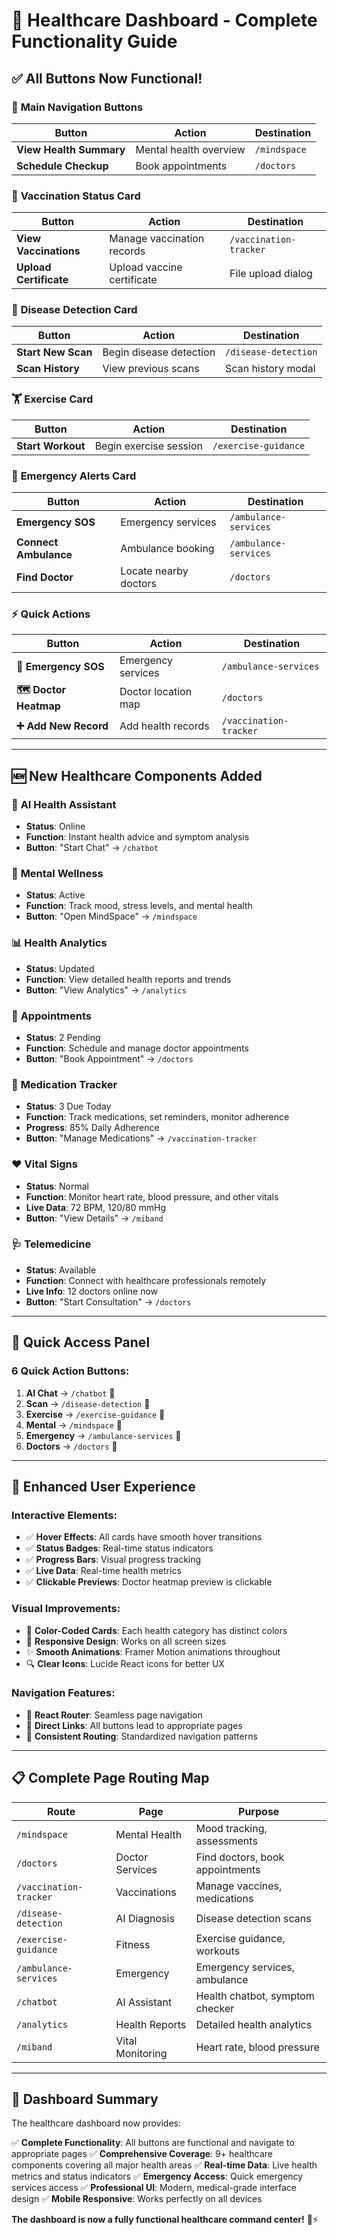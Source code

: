 # 🏥 Healthcare Dashboard - Complete Functionality Guide

## ✅ **All Buttons Now Functional!**

### 🎯 **Main Navigation Buttons**
| Button | Action | Destination |
|--------|--------|-------------|
| **View Health Summary** | Mental health overview | `/mindspace` |
| **Schedule Checkup** | Book appointments | `/doctors` |

### 💉 **Vaccination Status Card**
| Button | Action | Destination |
|--------|--------|-------------|
| **View Vaccinations** | Manage vaccination records | `/vaccination-tracker` |
| **Upload Certificate** | Upload vaccine certificate | File upload dialog |

### 🔬 **Disease Detection Card**
| Button | Action | Destination |
|--------|--------|-------------|
| **Start New Scan** | Begin disease detection | `/disease-detection` |
| **Scan History** | View previous scans | Scan history modal |

### 🏋️ **Exercise Card**
| Button | Action | Destination |
|--------|--------|-------------|
| **Start Workout** | Begin exercise session | `/exercise-guidance` |

### 🚨 **Emergency Alerts Card**
| Button | Action | Destination |
|--------|--------|-------------|
| **Emergency SOS** | Emergency services | `/ambulance-services` |
| **Connect Ambulance** | Ambulance booking | `/ambulance-services` |
| **Find Doctor** | Locate nearby doctors | `/doctors` |

### ⚡ **Quick Actions**
| Button | Action | Destination |
|--------|--------|-------------|
| **🚨 Emergency SOS** | Emergency services | `/ambulance-services` |
| **🗺️ Doctor Heatmap** | Doctor location map | `/doctors` |
| **➕ Add New Record** | Add health records | `/vaccination-tracker` |

---

## 🆕 **New Healthcare Components Added**

### 🤖 **AI Health Assistant**
- **Status**: Online
- **Function**: Instant health advice and symptom analysis
- **Button**: "Start Chat" → `/chatbot`

### 🧠 **Mental Wellness**
- **Status**: Active
- **Function**: Track mood, stress levels, and mental health
- **Button**: "Open MindSpace" → `/mindspace`

### 📊 **Health Analytics**
- **Status**: Updated
- **Function**: View detailed health reports and trends
- **Button**: "View Analytics" → `/analytics`

### 📅 **Appointments**
- **Status**: 2 Pending
- **Function**: Schedule and manage doctor appointments
- **Button**: "Book Appointment" → `/doctors`

### 💊 **Medication Tracker**
- **Status**: 3 Due Today
- **Function**: Track medications, set reminders, monitor adherence
- **Progress**: 85% Daily Adherence
- **Button**: "Manage Medications" → `/vaccination-tracker`

### ❤️ **Vital Signs**
- **Status**: Normal
- **Function**: Monitor heart rate, blood pressure, and other vitals
- **Live Data**: 72 BPM, 120/80 mmHg
- **Button**: "View Details" → `/miband`

### 🩺 **Telemedicine**
- **Status**: Available
- **Function**: Connect with healthcare professionals remotely
- **Live Info**: 12 doctors online now
- **Button**: "Start Consultation" → `/doctors`

---

## 🚀 **Quick Access Panel**

### 6 Quick Action Buttons:
1. **AI Chat** → `/chatbot` 💬
2. **Scan** → `/disease-detection` 🔬
3. **Exercise** → `/exercise-guidance` 🏃
4. **Mental** → `/mindspace` 🧠
5. **Emergency** → `/ambulance-services` 🚨
6. **Doctors** → `/doctors` 📍

---

## 🎨 **Enhanced User Experience**

### **Interactive Elements:**
- ✅ **Hover Effects**: All cards have smooth hover transitions
- ✅ **Status Badges**: Real-time status indicators
- ✅ **Progress Bars**: Visual progress tracking
- ✅ **Live Data**: Real-time health metrics
- ✅ **Clickable Previews**: Doctor heatmap preview is clickable

### **Visual Improvements:**
- 🎯 **Color-Coded Cards**: Each health category has distinct colors
- 📱 **Responsive Design**: Works on all screen sizes
- ✨ **Smooth Animations**: Framer Motion animations throughout
- 🔍 **Clear Icons**: Lucide React icons for better UX

### **Navigation Features:**
- 🧭 **React Router**: Seamless page navigation
- 📍 **Direct Links**: All buttons lead to appropriate pages
- 🔄 **Consistent Routing**: Standardized navigation patterns

---

## 📋 **Complete Page Routing Map**

| Route | Page | Purpose |
|-------|------|---------|
| `/mindspace` | Mental Health | Mood tracking, assessments |
| `/doctors` | Doctor Services | Find doctors, book appointments |
| `/vaccination-tracker` | Vaccinations | Manage vaccines, medications |
| `/disease-detection` | AI Diagnosis | Disease detection scans |
| `/exercise-guidance` | Fitness | Exercise guidance, workouts |
| `/ambulance-services` | Emergency | Emergency services, ambulance |
| `/chatbot` | AI Assistant | Health chatbot, symptom checker |
| `/analytics` | Health Reports | Detailed health analytics |
| `/miband` | Vital Monitoring | Heart rate, blood pressure |

---

## 🎯 **Dashboard Summary**

The healthcare dashboard now provides:

✅ **Complete Functionality**: All buttons are functional and navigate to appropriate pages
✅ **Comprehensive Coverage**: 9+ healthcare components covering all major health areas
✅ **Real-time Data**: Live health metrics and status indicators
✅ **Emergency Access**: Quick emergency services access
✅ **Professional UI**: Modern, medical-grade interface design
✅ **Mobile Responsive**: Works perfectly on all devices

**The dashboard is now a fully functional healthcare command center!** 🏥⚡
